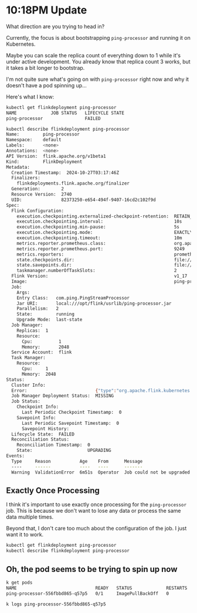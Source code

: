 # 10:18PM Update

What direction are you trying to head in?

Currently, the focus is about bootstrapping `ping-processor` and running it on Kubernetes.

Maybe you can scale the replica count of everything down to 1 while it's under active development. You already know that replica count 3 works, but it takes a bit longer to bootstrap.

I'm not quite sure what's going on with `ping-processor` right now and why it doesn't have a pod spinning up...

Here's what I know:

```bash
kubectl get flinkdeployment ping-processor
NAME             JOB STATUS   LIFECYCLE STATE
ping-processor                FAILED

kubectl describe flinkdeployment ping-processor
Name:         ping-processor
Namespace:    default
Labels:       <none>
Annotations:  <none>
API Version:  flink.apache.org/v1beta1
Kind:         FlinkDeployment
Metadata:
  Creation Timestamp:  2024-10-27T03:17:46Z
  Finalizers:
    flinkdeployments.flink.apache.org/finalizer
  Generation:        2
  Resource Version:  2740
  UID:               82373250-e654-494f-9407-16cd2c102f9d
Spec:
  Flink Configuration:
    execution.checkpointing.externalized-checkpoint-retention:  RETAIN_ON_CANCELLATION
    execution.checkpointing.interval:                           10s
    execution.checkpointing.min-pause:                          5s
    execution.checkpointing.mode:                               EXACTLY_ONCE
    execution.checkpointing.timeout:                            10m
    metrics.reporter.prometheus.class:                          org.apache.flink.metrics.prometheus.PrometheusReporter
    metrics.reporter.prometheus.port:                           9249
    metrics.reporters:                                          prometheus
    state.checkpoints.dir:                                      file:///opt/flink/data/checkpoints
    state.savepoints.dir:                                       file:///opt/flink/data/savepoints
    taskmanager.numberOfTaskSlots:                              2
  Flink Version:                                                v1_17
  Image:                                                        ping-processor
  Job:
    Args:
    Entry Class:   com.ping.PingStreamProcessor
    Jar URI:       local:///opt/flink/usrlib/ping-processor.jar
    Parallelism:   2
    State:         running
    Upgrade Mode:  last-state
  Job Manager:
    Replicas:  1
    Resource:
      Cpu:          1
      Memory:       2048
  Service Account:  flink
  Task Manager:
    Resource:
      Cpu:     1
      Memory:  2048
Status:
  Cluster Info:
  Error:                          {"type":"org.apache.flink.kubernetes.operator.exception.ValidationException","message":"Job could not be upgraded with last-state while HA disabled","additionalMetadata":{},"throwableList":[]}
  Job Manager Deployment Status:  MISSING
  Job Status:
    Checkpoint Info:
      Last Periodic Checkpoint Timestamp:  0
    Savepoint Info:
      Last Periodic Savepoint Timestamp:  0
      Savepoint History:
  Lifecycle State:  FAILED
  Reconciliation Status:
    Reconciliation Timestamp:  0
    State:                     UPGRADING
Events:
  Type     Reason           Age    From      Message
  ----     ------           ----   ----      -------
  Warning  ValidationError  6m51s  Operator  Job could not be upgraded with last-state while HA disabled
```

## Exactly Once Processing

I think it's important to use exactly once processing for the `ping-processor` job. This is because we don't want to lose any data or process the same data multiple times.

Beyond that, I don't care too much about the configuration of the job. I just want it to work.

```bash
kubectl get flinkdeployment ping-processor
kubectl describe flinkdeployment ping-processor
```

## Oh, the pod seems to be trying to spin up now

```bash
k get pods
NAME                              READY   STATUS             RESTARTS   AGE
ping-processor-556fbbd865-q57p5   0/1     ImagePullBackOff   0          89s
```

```bash
k logs ping-processor-556fbbd865-q57p5
```